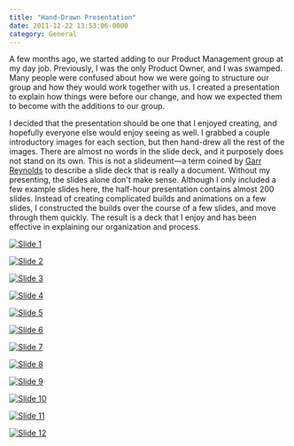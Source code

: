 ```yaml
---
title: "Hand-Drawn Presentation"
date: 2011-12-22 13:53:06-0000
category: General
---
```


A few months ago, we started adding to our Product Management group at my day job. Previously, I was the only Product Owner, and I was swamped. Many people were confused about how we were going to structure our group and how they would work together with us. I created a presentation to explain how things were before our change, and how we expected them to become with the additions to our group.

I decided that the presentation should be one that I enjoyed creating, and hopefully everyone else would enjoy seeing as well. I grabbed a couple introductory images for each section, but then hand-drew all the rest of the images. There are almost no words in the slide deck, and it purposely does not stand on its own. This is not a slideument—a term coined by [Garr Reynolds](http://www.presentationzen.com) to describe a slide deck that is really a document. Without my presenting, the slides alone don't make sense. Although I only included a few example slides here, the half-hour presentation contains almost 200 slides. Instead of creating complicated builds and animations on a few slides, I constructed the builds over the course of a few slides, and move through them quickly. The result is a deck that I enjoy and has been effective in explaining our organization and process.

[![Slide 1](https://www.bennorris.blog/uploads/2019/89ae504981.jpg "Slide 1")](https://www.bennorris.blog/uploads/2019/89ae504981.jpg)

[![Slide 2](https://www.bennorris.blog/uploads/2019/28252e7520.jpg "Slide 2")](https://www.bennorris.blog/uploads/2019/28252e7520.jpg)

[![Slide 3](https://www.bennorris.blog/uploads/2019/d95c8a2588.jpg "Slide 3")](https://www.bennorris.blog/uploads/2019/d95c8a2588.jpg)

[![Slide 4](https://www.bennorris.blog/uploads/2019/52f864cb7b.jpg "Slide 4")](https://www.bennorris.blog/uploads/2019/52f864cb7b.jpg)

[![Slide 5](https://www.bennorris.blog/uploads/2019/6815f3e422.jpg "Slide 5")](https://www.bennorris.blog/uploads/2019/6815f3e422.jpg)

[![Slide 6](https://www.bennorris.blog/uploads/2019/0ebfb15d0c.jpg "Slide 6")](https://www.bennorris.blog/uploads/2019/0ebfb15d0c.jpg)

[![Slide 7](https://www.bennorris.blog/uploads/2019/55e56066cc.jpg "Slide 7")](https://www.bennorris.blog/uploads/2019/55e56066cc.jpg)

[![Slide 8](https://www.bennorris.blog/uploads/2019/eee7973e50.jpg "Slide 8")](https://www.bennorris.blog/uploads/2019/eee7973e50.jpg)

[![Slide 9](https://www.bennorris.blog/uploads/2019/859a87a228.jpg "Slide 9")](https://www.bennorris.blog/uploads/2019/859a87a228.jpg)

[![Slide 10](https://www.bennorris.blog/uploads/2019/9a41a9e1a6.jpg "Slide 10")](https://www.bennorris.blog/uploads/2019/9a41a9e1a6.jpg)

[![Slide 11](https://www.bennorris.blog/uploads/2019/6b4e423760.jpg "Slide 11")](https://www.bennorris.blog/uploads/2019/6b4e423760.jpg)

[![Slide 12](https://www.bennorris.blog/uploads/2019/ad3ba379fd.jpg "Slide 12")](https://www.bennorris.blog/uploads/2019/ad3ba379fd.jpg)
